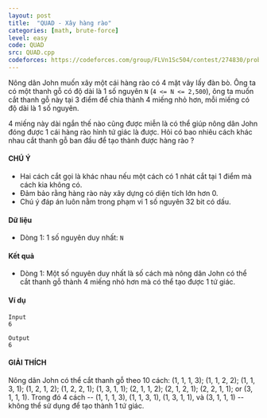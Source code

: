 ```yaml
---
layout: post
title:  "QUAD - Xây hàng rào"
categories: [math, brute-force]
level: easy
code: QUAD
src: QUAD.cpp
codeforces: https://codeforces.com/group/FLVn1Sc504/contest/274830/problem/F
---
```




  


Nông dân John muốn xây một cái hàng rào có 4 mặt vây lấy đàn bò. Ông ta có một thanh gỗ có độ dài là 1 số nguyên `N` (`4 <= N <= 2,500`), ông ta muốn cắt thanh gỗ này tại 3 điểm để chia thành 4 miếng nhỏ hơn, mỗi miếng có độ dài là 1 số nguyên.

4 miếng này dài ngắn thế nào cũng được miễn là có thể giúp nông dân John đóng được 1 cái hàng rào hình tứ giác là được. Hỏi có bao nhiêu cách khác nhau cắt thanh gỗ ban đầu để tạo thành được hàng rào ?

#### CHÚ Ý

+ Hai cách cắt gọi là khác nhau nếu một cách có 1 nhát cắt tại 1 điểm mà cách kia không có.
+ Đảm bảo rằng hàng rào này xây dựng có diện tích lớn hơn 0.
+ Chú ý đáp án luôn nằm trong phạm vi 1 số nguyên 32 bit có dấu.

#### Dữ liệu

+ Dòng 1: 1 số nguyên duy nhất: `N`

#### Kết quả

+ Dòng 1: Một số nguyên duy nhất là số cách mà nông dân John có thể cắt thanh gỗ thành 4 miếng nhỏ hơn mà có thể tạo được 1 tứ giác.

#### Ví dụ

```
Input
6

Output
6
```

#### GIẢI THÍCH

Nông dân John có thể cắt thanh gỗ theo 10 cách: (1, 1, 1, 3); (1, 1, 2, 2); (1, 1, 3, 1); (1, 2, 1, 2); (1, 2, 2, 1); (1, 3, 1, 1); (2, 1, 1, 2); (2, 1, 2, 1); (2, 2, 1, 1); or (3, 1, 1, 1). Trong đó 4 cách -- (1, 1, 1, 3), (1, 1, 3, 1), (1, 3, 1, 1), và (3, 1, 1, 1) -- không thể sử dụng để tạo thành 1 tứ giác.

<!--more-->

